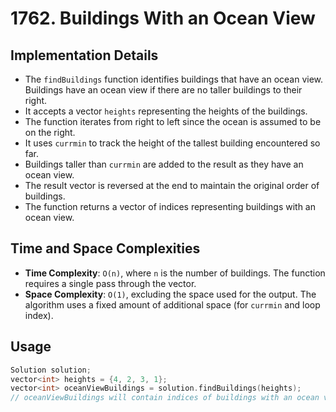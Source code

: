 # 1762. Buildings With an Ocean View

## Implementation Details
- The `findBuildings` function identifies buildings that have an ocean view. Buildings have an ocean view if there are no taller buildings to their right.
- It accepts a vector `heights` representing the heights of the buildings.
- The function iterates from right to left since the ocean is assumed to be on the right.
- It uses `currmin` to track the height of the tallest building encountered so far.
- Buildings taller than `currmin` are added to the result as they have an ocean view.
- The result vector is reversed at the end to maintain the original order of buildings.
- The function returns a vector of indices representing buildings with an ocean view.

## Time and Space Complexities
- **Time Complexity**: `O(n)`, where `n` is the number of buildings. The function requires a single pass through the vector.
- **Space Complexity**: `O(1)`, excluding the space used for the output. The algorithm uses a fixed amount of additional space (for `currmin` and loop index).

## Usage
```cpp
Solution solution;
vector<int> heights = {4, 2, 3, 1};
vector<int> oceanViewBuildings = solution.findBuildings(heights);
// oceanViewBuildings will contain indices of buildings with an ocean view
